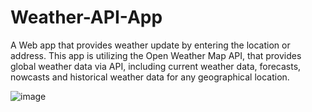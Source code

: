# Weather-API-App
A Web app that provides weather update by entering the location or address. This app is utilizing the Open Weather Map API, that provides global weather data via API, including current weather data, forecasts, nowcasts and historical weather data for any geographical location.

![image](https://user-images.githubusercontent.com/56629741/194994461-2a33cfbb-cced-4da5-8508-64023845bc5f.png)
